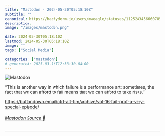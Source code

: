 ```yaml
---
title: "Mastodon - 2024-05-30T05:18:10Z"
subtitle: ""
canonical: https://hachyderm.io/users/mweagle/statuses/112528345666078530
description:
image: "/images/mastodon.png"

date: 2024-05-30T05:18:10Z
lastmod: 2024-05-30T05:18:10Z
image: ""
tags: ["Social Media"]

categories: ["mastodon"]
# generated: 2025-03-16T12:33:30-04:00
---
```

![Mastodon](/images/mastodon.png)

<p>“This is another way in which failure is a performance art: sometimes, the fact that we can afford to fail means that we can afford to take risks.”</p><p><a href="https://buttondown.email/ctrl-alt-tim/archive/vol-16-fail-prof-a-very-special-episode/" target="_blank" rel="nofollow noopener noreferrer" translate="no"><span class="invisible">https://</span><span class="ellipsis">buttondown.email/ctrl-alt-tim/</span><span class="invisible">archive/vol-16-fail-prof-a-very-special-episode/</span></a></p>


###### [Mastodon Source 🐘](https://hachyderm.io/@mweagle/112528345666078530)

___
